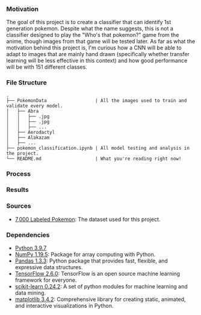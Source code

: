 ### Motivation
The goal of this project is to create a classifier that can identify 1st generation pokemon. Despite what the name suggests, this is not a classifier designed to play the "Who's that pokemon?" game from the anime, though images from that game will be tested later. As far as what the motivation behind this project is, I'm curious how a CNN will be able to adapt to images that are mainly hand drawn (specifically whether transfer learning will be less effective in this context) and how good performance will be with 151 different classes.

### File Structure
```
.
├── PokemonData                  | All the images used to train and validate every model.
│   ├── Abra
│   │   ├── .jpg
│   │   ├── .jpg
│   │   ├── ...
│   ├── Aerodactyl
│   ├── Alakazam
│   ├── ...
├── pokemon_classification.ipynb | All model testing and analysis in the project.
└── README.md                    | What you're reading right now!
```

### Process

### Results

### Sources
- [7,000 Labeled Pokemon](https://www.kaggle.com/lantian773030/pokemonclassification): The dataset used for this project.

### Dependencies
- [Python 3.9.7](https://www.python.org/)
- [NumPy 1.19.5](https://pypi.org/project/numpy/): Package for array computing with Python.
- [Pandas 1.3.3](https://pypi.org/project/pandas/): Python package that provides fast, flexible, and expressive data structures.
- [TensorFlow 2.6.0](https://pypi.org/project/tensorflow/): TensorFlow is an open source machine learning framework for everyone.
- [scikit-learn 0.24.2](https://pypi.org/project/scikit-learn/): A set of python modules for machine learning and data mining.
- [matplotlib 3.4.2](https://pypi.org/project/matplotlib/): Comprehensive library for creating static, animated, and interactive visualizations in Python.
